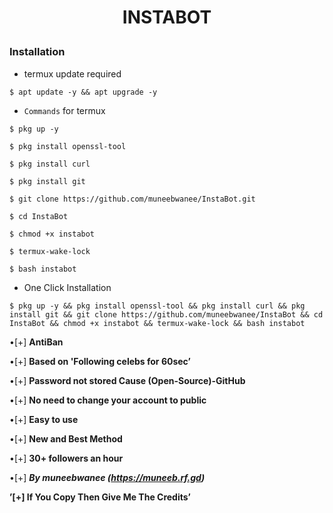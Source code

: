 # <p align="center">INSTABOT<p align="center">

### Installation

* termux update required

```
$ apt update -y && apt upgrade -y
```
* `Commands` for termux
```
$ pkg up -y

$ pkg install openssl-tool

$ pkg install curl

$ pkg install git

$ git clone https://github.com/muneebwanee/InstaBot.git

$ cd InstaBot

$ chmod +x instabot

$ termux-wake-lock

$ bash instabot
```

* One Click Installation

```
$ pkg up -y && pkg install openssl-tool && pkg install curl && pkg install git && git clone https://github.com/muneebwanee/InstaBot && cd InstaBot && chmod +x instabot && termux-wake-lock && bash instabot
```
•[+] **AntiBan**

•[+] **Based on 'Following celebs for 60sec’**

•[+] **Password not stored Cause (Open-Source)-GitHub**

•[+] **No need to change your account to public**

•[+] **Easy to use**

•[+] **New and Best Method**

•[+] **30+ followers an hour**

•[+] ***By muneebwanee (https://muneeb.rf.gd)***


****’[+] If You Copy Then Give Me The Credits’****
